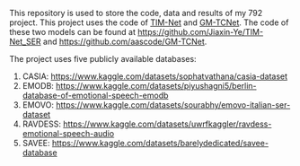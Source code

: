 This repository is used to store the code, data and results of my 792 project. This project uses the code of [TIM-Net](https://arxiv.org/abs/2211.08233) and [GM-TCNet](https://arxiv.org/abs/2210.15834). The code of these two models can be found at https://github.com/Jiaxin-Ye/TIM-Net_SER and https://github.com/aascode/GM-TCNet.

The project uses five publicly available databases:
1. CASIA: https://www.kaggle.com/datasets/sophatvathana/casia-dataset
2. EMODB: https://www.kaggle.com/datasets/piyushagni5/berlin-database-of-emotional-speech-emodb
3. EMOVO: https://www.kaggle.com/datasets/sourabhy/emovo-italian-ser-dataset
4. RAVDESS: https://www.kaggle.com/datasets/uwrfkaggler/ravdess-emotional-speech-audio
5. SAVEE: https://www.kaggle.com/datasets/barelydedicated/savee-database
